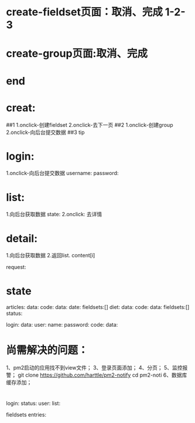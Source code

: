 # create-fieldset页面：取消、完成  1-2-3
# create-group页面:取消、完成
# end

# creat:
  ##1 
    1.onclick-创建fieldset
    2.onclick-去下一页
  ##2 
    1.onclick-创建group
    2.onclick-向后台提交数据
  ##3 tip
  
# login: 
  1.onclick-向后台提交数据
    username:
    password:

# list: 
  1.向后台获取数据
    state:
  2.onclick:
    去详情
 
# detail: 
  1.向后台获取数据
  2.返回list.
  content[i]


request:

# state

  articles:
    data:
      code:
      data:
        date:
        fieldsets:[]
  diet:
    data:
      code:
      data:
        fieldsets:[]
      status:
        
  login:
    data:
      user:
        name:
        password:
      code:
      data:

    
# 尚需解决的问题：
1、pm2启动的应用找不到view文件；
3、登录页面添加；
4、分页；
5、监控报警；
git clone https://github.com/harttle/pm2-notify cd pm2-noti
6、数据库缓存添加；
#

login:
  status:
  user:
list:



  fieldsets
entries:
 


